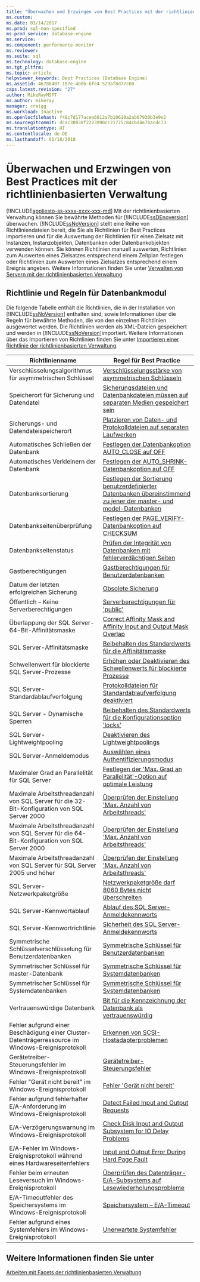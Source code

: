 ```yaml
---
title: "Überwachen und Erzwingen von Best Practices mit der richtlinienbasierten Verwaltung | Microsoft-Dokumentation"
ms.custom: 
ms.date: 03/14/2017
ms.prod: sql-non-specified
ms.prod_service: database-engine
ms.service: 
ms.component: performance-monitor
ms.reviewer: 
ms.suite: sql
ms.technology: database-engine
ms.tgt_pltfrm: 
ms.topic: article
helpviewer_keywords: Best Practices [Database Engine]
ms.assetid: 46788407-187e-4b0b-bfe4-529af8d77c60
caps.latest.revision: "27"
author: MikeRayMSFT
ms.author: mikeray
manager: craigg
ms.workload: Inactive
ms.openlocfilehash: f48c7d177acea6812a7b10610a2ab67930b3e9e2
ms.sourcegitcommit: dcac30038f2223990cc21775c84cbd4e7bacdc73
ms.translationtype: HT
ms.contentlocale: de-DE
ms.lasthandoff: 01/18/2018
---
```

# <a name="monitor-and-enforce-best-practices-by-using-policy-based-management"></a>Überwachen und Erzwingen von Best Practices mit der richtlinienbasierten Verwaltung
[!INCLUDE[appliesto-ss-xxxx-xxxx-xxx-md](../../includes/appliesto-ss-xxxx-xxxx-xxx-md.md)] Mit der richtlinienbasierten Verwaltung können Sie bewährte Methoden für [!INCLUDE[ssDEnoversion](../../includes/ssdenoversion-md.md)] überwachen. [!INCLUDE[ssNoVersion](../../includes/ssnoversion-md.md)] stellt eine Reihe von Richtliniendateien bereit, die Sie als Richtlinien für Best Practices importieren und für die Auswertung der Richtlinien für einen Zielsatz mit Instanzen, Instanzobjekten, Datenbanken oder Datenbankobjekten verwenden können. Sie können Richtlinien manuell auswerten, Richtlinien zum Auswerten eines Zielsatzes entsprechend einem Zeitplan festlegen oder Richtlinien zum Auswerten eines Zielsatzes entsprechend einem Ereignis angeben. Weitere Informationen finden Sie unter [Verwalten von Servern mit der richtlinienbasierten Verwaltung](../../relational-databases/policy-based-management/administer-servers-by-using-policy-based-management.md).  
  
## <a name="policy-and-rules-for-database-engine"></a>Richtlinie und Regeln für Datenbankmodul  
 Die folgende Tabelle enthält die Richtlinien, die in der Installation von [!INCLUDE[ssNoVersion](../../includes/ssnoversion-md.md)] enthalten sind, sowie Informationen über die Regeln für bewährte Methoden, die von den einzelnen Richtlinien ausgewertet werden. Die Richtlinien werden als XML-Dateien gespeichert und werden in [!INCLUDE[ssNoVersion](../../includes/ssnoversion-md.md)]importiert. Weitere Informationen über das Importieren von Richtlinien finden Sie unter [Importieren einer Richtlinie der richtlinienbasierten Verwaltung](../../relational-databases/policy-based-management/import-a-policy-based-management-policy.md).  
  
|Richtlinienname|Regel für Best Practice|  
|-----------------|------------------------|  
|Verschlüsselungsalgorithmus für asymmetrischen Schlüssel|[Verschlüsselungsstärke von asymmetrischen Schlüsseln](../../relational-databases/policy-based-management/asymmetric-keys-encryption-strength.md)|  
|Speicherort für Sicherung und Datendatei|[Sicherungsdateien und Datenbankdateien müssen auf separaten Medien gespeichert sein](http://msdn.microsoft.com/library/7039bebb-1f25-4cf3-81f1-393dfb78da12)|  
|Sicherungs- und Datendateispeicherort|[Platzieren von Daten- und Protokolldateien auf separaten Laufwerken](../../relational-databases/policy-based-management/place-data-and-log-files-on-separate-drives.md)|  
|Automatisches Schließen der Datenbank|[Festlegen der Datenbankoption AUTO_CLOSE auf OFF](../../relational-databases/policy-based-management/set-the-auto-close-database-option-to-off.md)|  
|Automatisches Verkleinern der Datenbank|[Festlegen der AUTO_SHRINK-Datenbankoption auf OFF](../../relational-databases/policy-based-management/set-the-auto-shrink-database-option-to-off.md)|  
|Datenbanksortierung|[Festlegen der Sortierung benutzerdefinierter Datenbanken übereinstimmend zu jener der master- und model-Datenbanken](http://msdn.microsoft.com/library/c686446f-dae1-4b05-a3df-837b3422988d)|  
|Datenbankseitenüberprüfung|[Festlegen der PAGE_VERIFY-Datenbankoption auf CHECKSUM](../../relational-databases/policy-based-management/set-the-page-verify-database-option-to-checksum.md)|  
|Datenbankseitenstatus|[Prüfen der Integrität von Datenbanken mit fehlerverdächtigen Seiten](../../relational-databases/policy-based-management/check-integrity-of-database-with-suspect-pages.md)|  
|Gastberechtigungen|[Gastberechtigungen für Benutzerdatenbanken](../../relational-databases/policy-based-management/guest-permissions-on-user-databases.md)|  
|Datum der letzten erfolgreichen Sicherung|[Obsolete Sicherung](../../relational-databases/policy-based-management/outdated-backup.md)|  
|Öffentlich – Keine Serverberechtigungen|[Serverberechtigungen für 'public'](../../relational-databases/policy-based-management/server-public-permissions.md)|  
|Überlappung der SQL Server-64-Bit-Affinitätsmaske|[Correct Affinity Mask and Affinity Input and Output Mask Overlap](../../relational-databases/policy-based-management/correct-affinity-mask-and-affinity-input-and-output-mask-overlap.md)|  
|SQL Server-Affinitätsmaske|[Beibehalten des Standardwerts für die Affinitätsmaske](../../relational-databases/policy-based-management/keep-the-affinity-mask-default-value.md)|  
|Schwellenwert für blockierte SQL Server-Prozesse|[Erhöhen oder Deaktivieren des Schwellenwerts für blockierte Prozesse](../../relational-databases/policy-based-management/increase-or-disable-blocked-process-threshold.md)|  
|SQL Server-Standardablaufverfolgung|[Protokolldateien für Standardablaufverfolgung deaktiviert](../../relational-databases/policy-based-management/default-trace-log-files-disabled.md)|  
|SQL Server - Dynamische Sperren|[Beibehalten des Standardwerts für die Konfigurationsoption 'locks'](../../relational-databases/policy-based-management/keep-the-locks-configuration-option-default-value.md)|  
|SQL Server-Lightweightpooling|[Deaktivieren des Lightweightpoolings](../../relational-databases/policy-based-management/disable-lightweight-pooling.md)|  
|SQL Server-Anmeldemodus|[Auswählen eines Authentifizierungsmodus](../../relational-databases/security/choose-an-authentication-mode.md)|  
|Maximaler Grad an Parallelität für SQL Server|[Festlegen der 'Max. Grad an Parallelität'-Option auf optimale Leistung](../../relational-databases/policy-based-management/set-the-max-degree-of-parallelism-option-for-optimal-performance.md)|  
|Maximale Arbeitsthreadanzahl von SQL Server für die 32-Bit-Konfiguration von SQL Server 2000|[Überprüfen der Einstellung 'Max. Anzahl von Arbeitsthreads'](../../relational-databases/policy-based-management/verify-max-worker-threads-setting.md)|  
|Maximale Arbeitsthreadanzahl von SQL Server für die 64-Bit-Konfiguration von SQL Server 2000|[Überprüfen der Einstellung 'Max. Anzahl von Arbeitsthreads'](../../relational-databases/policy-based-management/verify-max-worker-threads-setting.md)|  
|Maximale Arbeitsthreadanzahl von SQL Server für SQL Server 2005 und höher|[Überprüfen der Einstellung 'Max. Anzahl von Arbeitsthreads'](../../relational-databases/policy-based-management/verify-max-worker-threads-setting.md)|  
|SQL Server-Netzwerkpaketgröße|[Netzwerkpaketgröße darf 8060 Bytes nicht überschreiten](../../relational-databases/policy-based-management/network-packet-size-should-not-exceed-8060-bytes.md)|  
|SQL Server-Kennwortablauf|[Ablauf des SQL Server-Anmeldekennworts](../../relational-databases/policy-based-management/sql-server-login-password-expiration.md)|  
|SQL Server-Kennwortrichtlinie|[Sicherheit des SQL Server-Anmeldekennworts](../../relational-databases/policy-based-management/sql-server-login-password-strength.md)|  
|Symmetrische Schlüsselverschlüsselung für Benutzerdatenbanken|[Symmetrische Schlüssel für Benutzerdatenbanken](../../relational-databases/policy-based-management/symmetric-keys-on-user-databases.md)|  
|Symmetrischer Schlüssel für master-Datenbank|[Symmetrische Schlüssel für Systemdatenbanken](../../relational-databases/policy-based-management/symmetric-keys-on-system-databases.md)|  
|Symmetrischer Schlüssel für Systemdatenbanken|[Symmetrische Schlüssel für Systemdatenbanken](../../relational-databases/policy-based-management/symmetric-keys-on-system-databases.md)|  
|Vertrauenswürdige Datenbank|[Bit für die Kennzeichnung der Datenbank als vertrauenswürdig](../../relational-databases/policy-based-management/trustworthy-bit.md)|  
|Fehler aufgrund einer Beschädigung einer Cluster-Datenträgerressource im Windows-Ereignisprotokoll|[Erkennen von SCSI-Hostadapterproblemen](../../relational-databases/policy-based-management/detect-scsi-host-adapter-issues.md)|  
|Gerätetreiber-Steuerungsfehler im Windows-Ereignisprotokoll|[Gerätetreiber-Steuerungsfehler](../../relational-databases/policy-based-management/device-driver-control-error.md)|  
|Fehler "Gerät nicht bereit" im Windows-Ereignisprotokoll|[Fehler 'Gerät nicht bereit'](../../relational-databases/policy-based-management/device-not-ready-error.md)|  
|Fehler aufgrund fehlerhafter E/A-Anforderung im Windows-Ereignisprotokoll|[Detect Failed Input and Output Requests](../../relational-databases/policy-based-management/detect-failed-input-and-output-requests.md)|  
|E/A-Verzögerungswarnung im Windows-Ereignisprotokoll|[Check Disk Input and Output Subsystem for IO Delay Problems](../../relational-databases/policy-based-management/check-disk-input-and-output-subsystem-for-io-delay-problems.md)|  
|E/A-Fehler im Windows-Ereignisprotokoll während eines Hardwareseitenfehlers|[Input and Output Error During Hard Page Fault](../../relational-databases/policy-based-management/input-and-output-error-during-hard-page-fault.md)|  
|Fehler beim erneuten Leseversuch im Windows-Ereignisprotokoll|[Überprüfen des Datenträger-E/A-Subsystems auf Lesewiederholungsprobleme](../../relational-databases/policy-based-management/check-disk-input-output-subsystem-for-read-retry-problems.md)|  
|E/A-Timeoutfehler des Speichersystems im Windows-Ereignisprotokoll|[Speichersystem – E/A-Timeout](../../relational-databases/policy-based-management/storage-system-input-output-time-out.md)|  
|Fehler aufgrund eines Systemfehlers im Windows-Ereignisprotokoll|[Unerwartete Systemfehler](../../relational-databases/policy-based-management/unexpected-system-failures.md)|  
  
## <a name="see-also"></a>Weitere Informationen finden Sie unter  
 [Arbeiten mit Facets der richtlinienbasierten Verwaltung](../../relational-databases/policy-based-management/working-with-policy-based-management-facets.md)  
  
  
